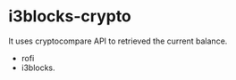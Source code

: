 # i3blocks-crypto

It uses cryptocompare API to retrieved the current balance.
 - rofi
 - i3blocks.
